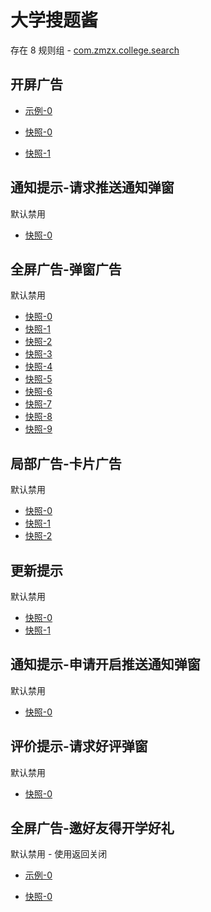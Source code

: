 # 大学搜题酱

存在 8 规则组 - [com.zmzx.college.search](/src/apps/com.zmzx.college.search.ts)

## 开屏广告

- [示例-0](https://m.gkd.li/57941037/45daad88-68a3-41b9-933a-943eeae0e4ff)

- [快照-0](https://i.gkd.li/i/12867875)
- [快照-1](https://i.gkd.li/i/14434685)

## 通知提示-请求推送通知弹窗

默认禁用

- [快照-0](https://i.gkd.li/i/12867853)

## 全屏广告-弹窗广告

默认禁用

- [快照-0](https://i.gkd.li/i/12867751)
- [快照-1](https://i.gkd.li/i/12894813)
- [快照-2](https://i.gkd.li/i/13522998)
- [快照-3](https://i.gkd.li/i/14554866)
- [快照-4](https://i.gkd.li/i/13451304)
- [快照-5](https://i.gkd.li/i/14519779)
- [快照-6](https://i.gkd.li/i/14731371)
- [快照-7](https://i.gkd.li/i/13523288)
- [快照-8](https://i.gkd.li/i/12893408)
- [快照-9](https://i.gkd.li/i/13929945)

## 局部广告-卡片广告

默认禁用

- [快照-0](https://i.gkd.li/i/13849755)
- [快照-1](https://i.gkd.li/i/13929965)
- [快照-2](https://i.gkd.li/i/13063381)

## 更新提示

默认禁用

- [快照-0](https://i.gkd.li/i/13063373)
- [快照-1](https://i.gkd.li/i/13623469)

## 通知提示-申请开启推送通知弹窗

默认禁用

- [快照-0](https://i.gkd.li/i/13440939)

## 评价提示-请求好评弹窗

默认禁用

- [快照-0](https://i.gkd.li/i/13476308)

## 全屏广告-邀好友得开学好礼

默认禁用 - 使用返回关闭

- [示例-0](https://m.gkd.li/57941037/d625fcaa-4cf3-4c92-9b27-10542b0262bb)

- [快照-0](https://i.gkd.li/i/14555042)
